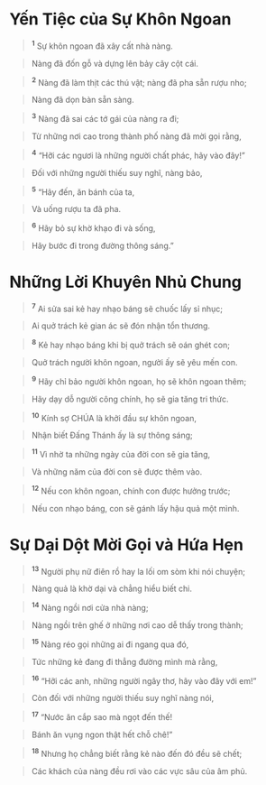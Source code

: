 

# Yến Tiệc của Sự Khôn Ngoan

> <sup><b>1</b></sup> Sự khôn ngoan đã xây cất nhà nàng.
>


> Nàng đã đốn gỗ và dựng lên bảy cây cột cái.
>


> <sup><b>2</b></sup> Nàng đã làm thịt các thú vật; nàng đã pha sẵn rượu nho;
>


> Nàng đã dọn bàn sẵn sàng.
>


> <sup><b>3</b></sup> Nàng đã sai các tớ gái của nàng ra đi;
>


> Từ những nơi cao trong thành phố nàng đã mời gọi rằng,
>


> <sup><b>4</b></sup> “Hỡi các ngươi là những người chất phác, hãy vào đây!”
>


> Đối với những người thiếu suy nghĩ, nàng bảo,
>


> <sup><b>5</b></sup> “Hãy đến, ăn bánh của ta,
>


> Và uống rượu ta đã pha.
>


> <sup><b>6</b></sup> Hãy bỏ sự khờ khạo đi và sống,
>


> Hãy bước đi trong đường thông sáng.”
>

# Những Lời Khuyên Nhủ Chung

> <sup><b>7</b></sup> Ai sửa sai kẻ hay nhạo báng sẽ chuốc lấy sỉ nhục;
>


> Ai quở trách kẻ gian ác sẽ đón nhận tổn thương.
>


> <sup><b>8</b></sup> Kẻ hay nhạo báng khi bị quở trách sẽ oán ghét con;
>


> Quở trách người khôn ngoan, người ấy sẽ yêu mến con.
>


> <sup><b>9</b></sup> Hãy chỉ bảo người khôn ngoan, họ sẽ khôn ngoan thêm;
>


> Hãy dạy dỗ người công chính, họ sẽ gia tăng tri thức.
>


> <sup><b>10</b></sup> Kính sợ CHÚA là khởi đầu sự khôn ngoan,
>


> Nhận biết Đấng Thánh ấy là sự thông sáng;
>


> <sup><b>11</b></sup> Vì nhờ ta những ngày của đời con sẽ gia tăng,
>


> Và những năm của đời con sẽ được thêm vào.
>


> <sup><b>12</b></sup> Nếu con khôn ngoan, chính con được hưởng trước;
>


> Nếu con nhạo báng, con sẽ gánh lấy hậu quả một mình.
>

# Sự Dại Dột Mời Gọi và Hứa Hẹn

> <sup><b>13</b></sup> Người phụ nữ điên rồ hay la lối om sòm khi nói chuyện;
>


> Nàng quả là khờ dại và chẳng hiểu biết chi.
>


> <sup><b>14</b></sup> Nàng ngồi nơi cửa nhà nàng;
>


> Nàng ngồi trên ghế ở những nơi cao dễ thấy trong thành;
>


> <sup><b>15</b></sup> Nàng réo gọi những ai đi ngang qua đó,
>


> Tức những kẻ đang đi thẳng đường mình mà rằng,
>


> <sup><b>16</b></sup> “Hỡi các anh, những người ngây thơ, hãy vào đây với em!”
>


> Còn đối với những người thiếu suy nghĩ nàng nói,
>


> <sup><b>17</b></sup> “Nước ăn cắp sao mà ngọt đến thế!
>


> Bánh ăn vụng ngon thật hết chỗ chê!”
>


> <sup><b>18</b></sup> Nhưng họ chẳng biết rằng kẻ nào đến đó đều sẽ chết;
>


> Các khách của nàng đều rơi vào các vực sâu của âm phủ.
>

